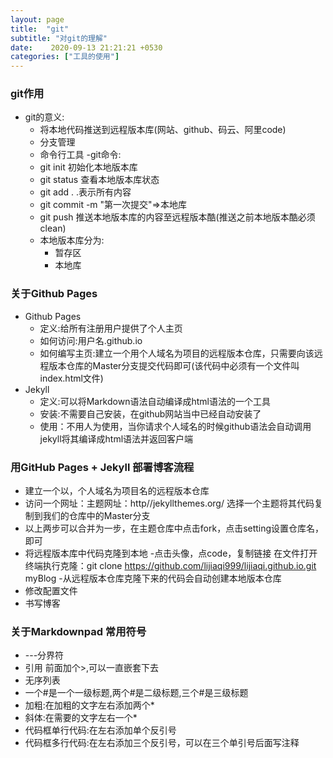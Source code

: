 ```yaml
---
layout: page
title:  "git"
subtitle: "对git的理解"
date:    2020-09-13 21:21:21 +0530
categories: ["工具的使用"]
---
```


### git作用 
- git的意义:
    - 将本地代码推送到远程版本库(网站、github、码云、阿里code)
    - 分支管理
    - 命令行工具
-git命令:
    - git init 初始化本地版本库
    - git status 查看本地版本库状态
    - git add . .表示所有内容
    - git commit -m "第一次提交"=>本地库
    - git push 推送本地版本库的内容至远程版本酷(推送之前本地版本酷必须clean)
    - 本地版本库分为:
        - 暂存区
        - 本地库

### 关于Github Pages 
- Github Pages 
    - 定义:给所有注册用户提供了个人主页
    - 如何访问:用户名.github.io
    - 如何编写主页:建立一个用个人域名为项目的远程版本仓库，只需要向该远程版本仓库的Master分支提交代码即可(该代码中必须有一个文件叫index.html文件)
- Jekyll
    - 定义:可以将Markdown语法自动编译成html语法的一个工具
    - 安装:不需要自己安装，在github网站当中已经自动安装了
    - 使用：不用人为使用，当你请求个人域名的时候github语法会自动调用jekyll将其编译成html语法并返回客户端

### 用GitHub Pages + Jekyll 部署博客流程
- 建立一个以，个人域名为项目名的远程版本仓库
- 访问一个网址：主题网址：http//jekyllthemes.org/ 选择一个主题将其代码复制到我们的仓库中的Master分支
- 以上两步可以合并为一步，在主题仓库中点击fork，点击setting设置仓库名，即可
- 将远程版本库中代码克隆到本地
	-点击头像，点code，复制链接
	在文件打开终端执行克隆：git clone https://github.com/lijiaqi999/lijiaqi.github.io.git myBlog
	-从远程版本仓库克隆下来的代码会自动创建本地版本仓库
- 修改配置文件
- 书写博客

### 关于Markdownpad 常用符号
- ---分界符
- 引用 前面加个>,可以一直嵌套下去
- 无序列表
- 一个#是一个一级标题,两个#是二级标题,三个#是三级标题
- 加粗:在加粗的文字左右添加两个*
- 斜体:在需要的文字左右一个*
- 代码框单行代码:在左右添加单个反引号
- 代码框多行代码:在左右添加三个反引号，可以在三个单引号后面写注释
